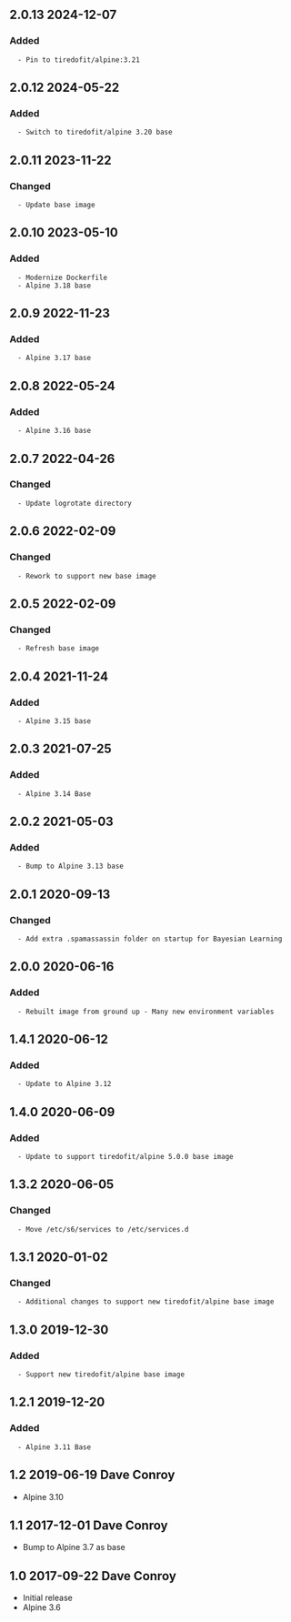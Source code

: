 ## 2.0.13 2024-12-07 <dave at tiredofit dot ca>

   ### Added
      - Pin to tiredofit/alpine:3.21


## 2.0.12 2024-05-22 <dave at tiredofit dot ca>

   ### Added
      - Switch to tiredofit/alpine 3.20 base


## 2.0.11 2023-11-22 <dave at tiredofit dot ca>

   ### Changed
      - Update base image


## 2.0.10 2023-05-10 <dave at tiredofit dot ca>

   ### Added
      - Modernize Dockerfile
      - Alpine 3.18 base


## 2.0.9 2022-11-23 <dave at tiredofit dot ca>

   ### Added
      - Alpine 3.17 base


## 2.0.8 2022-05-24 <dave at tiredofit dot ca>

   ### Added
      - Alpine 3.16 base


## 2.0.7 2022-04-26 <dave at tiredofit dot ca>

   ### Changed
      - Update logrotate directory


## 2.0.6 2022-02-09 <dave at tiredofit dot ca>

   ### Changed
      - Rework to support new base image


## 2.0.5 2022-02-09 <dave at tiredofit dot ca>

   ### Changed
      - Refresh base image


## 2.0.4 2021-11-24 <dave at tiredofit dot ca>

   ### Added
      - Alpine 3.15 base


## 2.0.3 2021-07-25 <dave at tiredofit dot ca>

   ### Added
      - Alpine 3.14 Base


## 2.0.2 2021-05-03 <dave at tiredofit dot ca>

   ### Added
      - Bump to Alpine 3.13 base


## 2.0.1 2020-09-13 <dave at tiredofit dot ca>

   ### Changed
      - Add extra .spamassassin folder on startup for Bayesian Learning


## 2.0.0 2020-06-16 <dave at tiredofit dot ca>

   ### Added
      - Rebuilt image from ground up - Many new environment variables


## 1.4.1 2020-06-12 <dave at tiredofit dot ca>

   ### Added
      - Update to Alpine 3.12


## 1.4.0 2020-06-09 <dave at tiredofit dot ca>

   ### Added
      - Update to support tiredofit/alpine 5.0.0 base image


## 1.3.2 2020-06-05 <dave at tiredofit dot ca>

   ### Changed
      - Move /etc/s6/services to /etc/services.d


## 1.3.1 2020-01-02 <dave at tiredofit dot ca>

   ### Changed
      - Additional changes to support new tiredofit/alpine base image


## 1.3.0 2019-12-30 <dave at tiredofit dot ca>

   ### Added
      - Support new tiredofit/alpine base image


## 1.2.1 2019-12-20 <dave at tiredofit dot ca>

   ### Added
      - Alpine 3.11 Base


## 1.2 2019-06-19 Dave Conroy <dave at tiredofit dot ca>

* Alpine 3.10

## 1.1 2017-12-01 Dave Conroy <dave at tiredofit dot ca>

* Bump to Alpine 3.7 as base

## 1.0 2017-09-22 Dave Conroy <dave at tiredofit dot ca>

* Initial release
* Alpine 3.6


